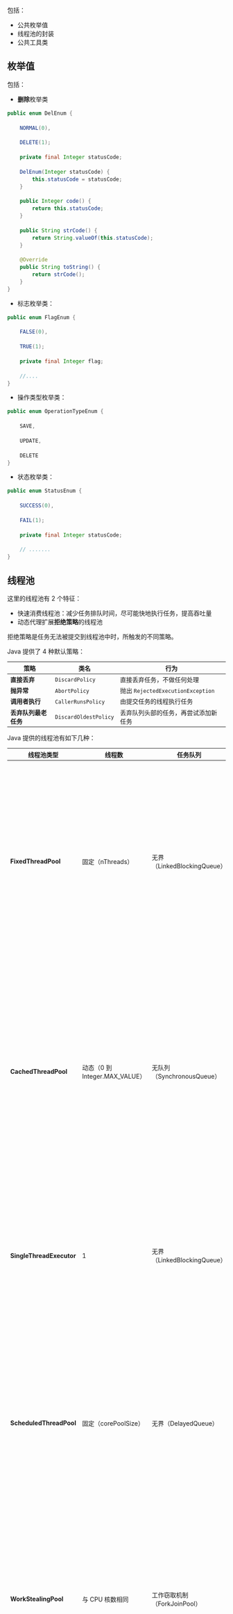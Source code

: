 包括：

+ 公共枚举值
+ 线程池的封装
+ 公共工具类

## 枚举值
包括：

+ **删除**枚举类

```java
public enum DelEnum {

    NORMAL(0),

    DELETE(1);

    private final Integer statusCode;

    DelEnum(Integer statusCode) {
        this.statusCode = statusCode;
    }

    public Integer code() {
        return this.statusCode;
    }

    public String strCode() {
        return String.valueOf(this.statusCode);
    }

    @Override
    public String toString() {
        return strCode();
    }
}

```

+ 标志枚举类：

```java
public enum FlagEnum {

    FALSE(0),

    TRUE(1);

    private final Integer flag;
     
    //....
}

```

+ 操作类型枚举类：

```java
public enum OperationTypeEnum {

    SAVE,

    UPDATE,

    DELETE
}
```

+ 状态枚举类：

```java
public enum StatusEnum {

    SUCCESS(0),

    FAIL(1);

    private final Integer statusCode;

    // .......
}
```

## 线程池
这里的线程池有 2 个特征：

+ 快速消费线程池：减少任务排队时间，尽可能快地执行任务，提高吞吐量 
+ 动态代理扩展**拒绝策略**的线程池 

拒绝策略是任务无法被提交到线程池中时，所触发的不同策略。

Java 提供了 4 种默认策略：

| **策略** | **类名** | **行为** |
| --- | --- | --- |
| **直接丢弃** | `DiscardPolicy` | 直接丢弃任务，不做任何处理 |
| **抛异常** | `AbortPolicy` | 抛出 `RejectedExecutionException` |
| **调用者执行** | `CallerRunsPolicy` | 由提交任务的线程执行任务 |
| **丢弃队列最老任务** | `DiscardOldestPolicy` | 丢弃队列头部的任务，再尝试添加新任务 |


Java 提供的线程池有如下几种：

| **线程池类型** | **线程数** | **任务队列** | **适用场景** | **说明** |
| --- | --- | --- | --- | --- |
| **FixedThreadPool** | 固定（nThreads） | 无界（LinkedBlockingQueue） | 任务量稳定、并发数固定的场景，如 Web 服务器、数据库连接池 | 核心线程数与最大线程数相同，适用于并发量可预测的任务，避免频繁创建和销毁线程带来的开销。 |
| **CachedThreadPool** | 动态（0 到 Integer.MAX_VALUE） | 无队列（SynchronousQueue） | 短时间高并发任务，如 HTTP 请求、消息队列消费者 | 可根据需要动态扩展线程数，线程在 60 秒后会被回收，适合短时间高并发任务，但容易导致内存溢出。 |
| **SingleThreadExecutor** | 1 | 无界（LinkedBlockingQueue） | 串行任务、按顺序执行任务，如日志记录、任务队列 | 所有任务在同一个线程中顺序执行，适用于只需单线程并按顺序处理的场景。 |
| **ScheduledThreadPool** | 固定（corePoolSize） | 无界（DelayedQueue） | 定时任务、周期任务，如定时任务调度、缓存刷新 | 支持延迟执行和周期性任务。适用于需要定时任务的场景，例如每隔一段时间执行的任务。 |
| **WorkStealingPool** | 与 CPU 核数相同 | 工作窃取机制（ForkJoinPool） | 大规模并行计算任务，如数据分治任务、MapReduce | 基于工作窃取的并行处理机制，适用于计算密集型的任务，能在多个线程间分配工作。 |
| **ThreadPoolExecutor**（自定义） | 自定义（corePoolSize 到 maximumPoolSize） | 自定义队列（LinkedBlockingQueue、ArrayBlockingQueue 等） | 适用于各种自定义场景，灵活调整线程池大小和任务队列 | 可以根据需求定制线程池的大小、队列类型以及拒绝策略，灵活性强，适用于复杂场景。 |


### 快速消费线程池（自定义 ThreadPoolExecutor）
#### ThreadPoolExecutor 前置知识
下面是 `ThreadPoolExecutor` 的构造函数：

```java
public ThreadPoolExecutor(int corePoolSize,
                          int maximumPoolSize,
                          long keepAliveTime,
                          TimeUnit unit,
                          BlockingQueue<Runnable> workQueue,
                          ThreadFactory threadFactory,
                          RejectedExecutionHandler handler) {...}
```



+ **corePoolSize：**线程池中的核心线程数量，如果没有全局设置池内线程的过期时间，池内会维持此数量线程。
+ **maximumPoolSize：**线程池中的最大线程数量，当核心线程都在运行任务，并且**阻塞队列中任务数量已满**，此时会创建非核心线程。（这里指的已满是指在不进行扩容的条件下）
+ **keepAliveTime & unit：**线程池中线程过期时间以及时间单位。
+ **workQueue：**存放线程池内任务的阻塞队列，如 ArrayBlockingQueue、LinkedBlockingQueue...
+ **threadFactory：**创建线程池中线程的线程工厂，可以在创建线程时初始化优先级、名称、守护状态...
+ **handler：**当线程池中全部线程都在运行，阻塞队列也满的时候，会将添加的任务执行拒绝策略，默认为 **AbortPolicy**，即抛出异常。

---

任务的添加流程：

<img src="../../images/2025/1742032307538-77a6e7bc-e2bc-4381-89ca-23fab41d651a.png" style="zoom:50%;" />

注意到上述线程池的行为中，当队列已满才会创建超过核心线程数数量的线程。

那么，如果 `ThreadPoolExector` 使用的是**无边界**的阻塞队列，例如 `LinkedBlockingQueue`，就会导致线程的数量永远无法超过核心线程数。

为了解决这个问题，需要让 `ThreadPoolExector` 误认为无边界的阻塞队列是有边界的。

源码中有如下语句：

```java
public void execute(Runnable command) {
    if (command == null)
        throw new NullPointerException();

    // 一个复杂的字段，包含了线程的数量和当前正在执行任务的线程的数量  
    int c = ctl.get();
    // 检查线程数是否超过了核心线程数
    if (workerCountOf(c) < corePoolSize) {
        // addWorker 的第二个参数表示是否是核心线程
        if (addWorker(command, true))
            return;
        c = ctl.get();
    }

    // 执行到这里就说明工作线程已经等于了核心线程数量
    // 接下来判断阻塞队列是否已满，如果阻塞队列的 offer 方法返回 true，则说明
    // 工作队列还没满
    if (isRunning(c) && workQueue.offer(command)) {
        int recheck = ctl.get();
        if (! isRunning(recheck) && remove(command))
            reject(command);
        else if (workerCountOf(recheck) == 0)
            addWorker(null, false);
    }
    else if (!addWorker(command, false))
        reject(command);
}
```

`offer` 方法是 `BlockingQueue<E>` 接口定义的：

```java
/**
 * Inserts the specified element into this queue if it is possible to do
 * so immediately without violating capacity restrictions, returning
 * {@code true} upon success and {@code false} if no space is currently
 * available.  When using a capacity-restricted queue, this method is
 * generally preferable to {@link #add}, which can fail to insert an
 * element only by throwing an exception.
 *
 * @param e the element to add
 * @return {@code true} if the element was added to this queue, else
 *         {@code false}
 * @throws ClassCastException if the class of the specified element
 *         prevents it from being added to this queue
 * @throws NullPointerException if the specified element is null
 * @throws IllegalArgumentException if some property of the specified
 *         element prevents it from being added to this queue
 */
boolean offer(E e);
```

总结一句话来说就是：在不对队列进行扩容的条件下，是否还有剩余的空间来插入元素。

在无边界的队列中（例如 `LinkedBlockingQueue`），如果在构造的时候，没有提供构造参数 `capacity`，则 `capacity `的默认值为 `Integer.MAX_VALUE`。这意味着 offer 总是返回 true。

这也就意味着，对于无边界队列，线程池的线程数量最多只会是核心线程数。

#### 实现
快速消费线程池要在 `ThreadPoolExecutor` 上实现如下功能：

+ 当池内线程数大于核心线程数时，不放入阻塞队列，而是创建一个非核心线程来进行消费

从而保证任务能够快速被执行。

1. 为 `ThreadPoolExecutor` 添加新的方法（主要维护了一个变量用于表示存活在线程池中任务数量和任务被拒后自动重试一次）

```java
public class EagerThreadPoolExecutor extends ThreadPoolExecutor {

    public EagerThreadPoolExecutor(int corePoolSize,
                                   int maximumPoolSize,
                                   long keepAliveTime,
                                   TimeUnit unit,
                                   TaskQueue<Runnable> workQueue,
                                   ThreadFactory threadFactory,
                                   RejectedExecutionHandler handler) {
        super(corePoolSize, maximumPoolSize, keepAliveTime, unit, workQueue, threadFactory, handler);
    }

    // 这个的
    private final AtomicInteger submittedTaskCount = new AtomicInteger(0);

    public int getSubmittedTaskCount() {
        return submittedTaskCount.get();
    }

    @Override
    protected void afterExecute(Runnable r, Throwable t) {
        submittedTaskCount.decrementAndGet();
    }

    @Override
    public void execute(Runnable command) {
        submittedTaskCount.incrementAndGet();
        try {
            // 现在，execute 会调用 TaskQueue 中已经被重写了的 offer 方法
            super.execute(command);
        } catch (RejectedExecutionException ex) {
            TaskQueue taskQueue = (TaskQueue) super.getQueue();
            try {
                // 尝试将该任务加入到队尾（不等待任何时间）
                if (!taskQueue.retryOffer(command, 0, TimeUnit.MILLISECONDS)) {
                    submittedTaskCount.decrementAndGet();
                    throw new RejectedExecutionException("Queue capacity is full.", ex);
                }
            } catch (InterruptedException iex) {
                submittedTaskCount.decrementAndGet();
                throw new RejectedExecutionException(iex);
            }
        } catch (Exception ex) {
            submittedTaskCount.decrementAndGet();
            throw ex;
        }
    }
}

```

2. 重写阻塞队列的 `offer` 方法：

```java
public class TaskQueue<R extends Runnable> extends LinkedBlockingQueue<Runnable> {

    @Setter
    private EagerThreadPoolExecutor executor;

    public TaskQueue(int capacity) {
        super(capacity);
    }

    @Override
    public boolean offer(Runnable runnable) {
        int currentPoolThreadSize = executor.getPoolSize();
        // 如果有核心线程正在空闲，将任务加入阻塞队列，由核心线程进行处理任务
        if (executor.getSubmittedTaskCount() < currentPoolThreadSize) {
            return super.offer(runnable);
        }
        // 当前线程池线程数量小于最大线程数，返回 False，根据线程池源码，会创建非核心线程
        if (currentPoolThreadSize < executor.getMaximumPoolSize()) {
            return false;
        }
        // 如果当前线程池数量大于最大线程数，任务加入阻塞队列
        return super.offer(runnable);
    }

    // 添加一个元素到队尾、如果成功，则返回 true
    // 如果等到了一段时间之后，还是不能插入元素到队尾，则返回 false
    public boolean retryOffer(Runnable o, long timeout, TimeUnit unit) throws InterruptedException {
        if (executor.isShutdown()) {
            throw new RejectedExecutionException("Executor is shutdown!");
        }
        return super.offer(o, timeout, unit);
    }
}

```

### 通过代理扩展线程池的拒绝策略
什么时候任务会被拒绝：

+ 当线程池处于非运行状态（已经被关闭了）
+ 阻塞队列已满，并且线程池中已经创建了最大数量的线程

线程池拒绝任务会调用它的 `reject` 方法，而这个方法本身是 `final` 的：

```java
/**
 * Invokes the rejected execution handler for the given command.
 * Package-protected for use by ScheduledThreadPoolExecutor.
 */
final void reject(Runnable command) {
    handler.rejectedExecution(command, this);
}
```

注释上说，之所以是 `final` 的，是因为 `ScheduledThreadPoolExecutor` 的要求。

这意味着，不能通过继承来重写 `reject` 方法以实现我们所需要的功能。

那么，只能通过`RejectedExecutionHandler` 来处理被拒绝之后的逻辑。

下面是通过代理模式来统计任务被拒次数的实现方法。

由于只是简单的统计任务的被拒次数，所以，我们想重用标准库已经提供了的 4 中拒绝策略。

所以，使用代理模式来优雅地实现我们所需要的功能。

我们可以通过**代理模式**来**优雅**地实现我们想要的功能。

代理模式的 UML 类图：

![](../../images/2025/1742040646778-a46e2421-f04d-44b2-a0da-23fbe917dab0.png)

然后，用户访问 `代理对象` 的 `operation` 方法就可以获得比 `被控制对象` 更多的功能。

#### 静态代理
1. 首先，定义一个 `ThreadPoolExecutor` 的子类，以存储统计数据：

```java
public class SupportThreadPoolExecutor extends ThreadPoolExecutor {

    private final AtomicInteger rejectCount = new AtomicInteger();

    public SupportThreadPoolExecutor(int corePoolSize, int maximumPoolSize, long keepAliveTime, TimeUnit unit, BlockingQueue<Runnable> workQueue, RejectedExecutionHandler handler) {
        super(corePoolSize, maximumPoolSize, keepAliveTime, unit, workQueue, handler);
    }

    public void incrementRejectCount() {
        rejectCount.incrementAndGet();
    }

    public int getRejectCount() {
        return rejectCount.get();
    }
}
```

2. 扩展 `RejectedExecutionHandler` 接口，以增加统计相关的方法：

```java
public interface SupportRejectedExecutionHandler extends RejectedExecutionHandler {

    default void beforeReject(ThreadPoolExecutor executor) {
        if (executor instanceof SupportThreadPoolExecutor) {
            SupportThreadPoolExecutor supportExecutor = (SupportThreadPoolExecutor) executor;
            // 自增
            supportExecutor.incrementRejectCount();
        }
    }
}
```

3. 实现扩展后的接口`SupportRejectedExecutionHandler`：

```java
// 继承 AbortPolicy
public class SupportAbortPolicyRejected extends ThreadPoolExecutor.AbortPolicy implements SupportRejectedExecutionHandler {
    // 扩展/重写 RejectedExecutionHandler 中的方法
    @Override
    public void rejectedExecution(Runnable r, ThreadPoolExecutor e) {
        beforeReject(e);
        super.rejectedExecution(r, e);
    }
}
```

可以想象，如果需要为 4 中拒绝策略都实现这种功能，那么，就会导致 `SupportRejectedExecutionHandler` 有 4 个不同的实现类，并且这 4 个实现类的代码都是差不多的。

可以引入动态代理来解决这个问题。

#### 动态代理
##### 前置知识
动态代理可以实现在运行时创建所需要的代理对象（通过` java.lang.reflect.Proxy.newProxyInstance()` 来实现）。

该方法的声明：

```java
/**
 * .........
 *
 * @param   loader the class loader to define the proxy class
 * @param   interfaces the list of interfaces for the proxy class
 *          to implement
 * @param   h the invocation handler to dispatch method invocations to
 * @return  a proxy instance with the specified invocation handler of a
 *          proxy class that is defined by the specified class loader
 *          and that implements the specified interfaces
 */
@CallerSensitive
public static Object newProxyInstance(ClassLoader loader,
                                      Class<?>[] interfaces,
                                      InvocationHandler h) {
    // ..........
}
```

JDK 动态代理技术要求被代理的对象必须实现接口。

其中，InvocationHandler 具有如下结构：

```java
public class A implements InvocationHandler {
    // 被代理的对象
    private final Object target;

    // <其它字段>

    // 在创建 A 的时候，就需要设置被代理的对象
    A(Object target) {
        this.target = target;
    }

    // 所有在 interfaces 中声明的方法都会被“重定向”到此处
    // proxy 是 Proxy.newProxyInstance(...) 返回的代理对象
    // method 是 proxy 对象中，interfaces 所定义的方法
    // args 是 method 对应的参数
    @Override
    public Object invoke(Object proxy, Method method, Object[] args) throws Throwable {
        // 扩展的代码 ............
        
        // 访问被代理对象的方法
        // 会在 target 中找到与 method 相同签名的方法，然后传入 args 进行调用
        method.invoke(target, args);
    }
}
```

注意到，上面的类 `A` 是没有实现参数 `interfaces` 中接口的。

而是 `newProxyInstance` 返回的代理对象 proxy 实现了 `interfaces` 中的接口，并在接口的方法中调用了 `this.h.invoke(this, method, args)` （this 指的是代理对象 proxy，即 h 会被“安装”在代理对象中）从而将所有对接口中方法的访问“重定向”到 `h` 中的 `invoke` 方法中。

注意到，经过上面的步骤之后，代理对象和被代理对象都实现了 `interfaces` 中的接口。所以，代理对象可以像被代理对象一样被使用。例如，都可以传入一个接收某个接口的方法中。

需要特别注意的是：

+ 代理对象的 `toString`、`hashCode` 和 `equals` 方法也会被重定向到 `invoke` 方法中。
+ `InvocationHandler` 的实现类中，不一定要有被代理的对象。如果这样的话，代理对象中的 `h`的 `invoke` 方法就是调用的终点。例如，Mybatis 中的 Mapper 接口就不需要被代理的对象。

##### 实现
1. 定义一个实现了 `InvocationHandler` 的类：

```java
@Slf4j
@AllArgsConstructor
public class RejectedProxyInvocationHandler implements InvocationHandler {
    // 被代理对象
    private RejectedExecutionHandler target;

    private final AtomicLong rejectedCount;

    @Override
    public Object invoke(Object proxy, Method method, Object[] args) throws Throwable {
        // 这里之所以可以直接增加，是因为 RejectedExecutionHandler 中
        // 只有 rejectedExecution 一个方法，而这个方法被调用一次，刚好说明被拒绝一次
        // 如果 RejectedExecutionHandler 中有多个方法，还需要确定 method
        // 是否是 rejectedExecution
        rejectedCount.incrementAndGet();
        
        return methond.invoke(target, args);
    }
}

```

2. 生成代理对象：

```java
ThreadPoolExecutor.AbortPolicy abortPolicy = new ThreadPoolExecutor.AbortPolicy();
AtomicLong rejectedCount = new AtomicLong();

RejectedExecutionHandler proxy = (RejectedExecutionHandler) Proxy.newProxyInstance(
    abortPolicy.getClass().getClassLoader(),
    abortPolicy.getClass().getInterfaces(),
    new RejectedExecutionProxyInvocationHandler(abortPolicy, rejectedNum)
);
```

3. 将代理对象传入 `ThreadPoolExecutor`：

```java
ThreadPoolExecutor executor =
        new ThreadPoolExecutor(1, 3, 1024, TimeUnit.SECONDS, new LinkedBlockingQueue<>(1));

executor.setRejectedExecutionHandler(proxy);
```

4. 最后，可以通过访问 `rejectedNum` 来查看统计数据：

```java
rejectedCount.get();
```

上述代码之间的依赖关系可以用如下图来说明：

![](../../images/2025/1742048974591-ed3a31c6-f56d-4dba-920b-06496a6e4344.png)

这里的返回值是 `void`。



